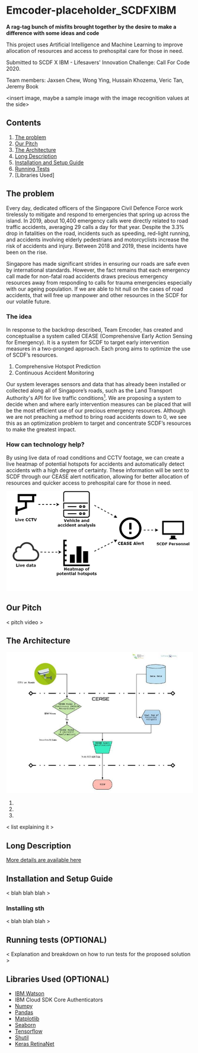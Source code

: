# Emcoder-placeholder_SCDFXIBM
**A rag-tag bunch of misfits brought together by the desire to make a difference with some ideas and code**

This project uses Artificial Intelligence and Machine Learning to improve allocation of resources and access to prehospital care for those in need.

Submitted to SCDF X IBM - Lifesavers' Innovation Challenge: Call For Code 2020.

Team members: Jaxsen Chew, Wong Ying, Hussain Khozema, Veric Tan, Jeremy Book

<insert image, maybe a sample image with the image recognition values at the side>

## Contents

1. [The problem](#the-problem)
1. [Our Pitch](#our-pitch)
1. [The Architecture](#the-architecture)
1. [Long Description](#long-description)
1. [Installation and Setup Guide](#installation-and-setup-guide)
1. [Running Tests](#running-tests)
1. [Libraries Used]

## The problem

Every day, dedicated officers of the Singapore Civil Defence Force work tirelessly to mitigate and respond to emergencies that spring up across the island. In 2019, about 10,400 emergency calls were directly related to road traffic accidents, averaging 29 calls a day for that year. Despite the 3.3% drop in fatalities on the road, incidents such as speeding, red-light running, and accidents involving elderly pedestrians and motorcyclists increase the risk of accidents and injury. Between 2018 and 2019, these incidents have been on the rise. 

Singapore has made significant strides in ensuring our roads are safe even by international standards. However, the fact remains that each emergency call made for non-fatal road accidents draws precious emergency resources away from responding to calls for trauma emergencies especially with our ageing population. If we are able to hit null on the cases of road accidents, that will free up manpower and other resources in the SCDF for our volatile future.


### The idea

In response to the backdrop described, Team Emcoder, has created and conceptualise a system called CEASE (Comprehensive Early Action Sensing for Emergency). It is a system for SCDF to target early intervention measures in a two-pronged approach. Each prong aims to optimize the use of SCDF’s resources. 
1. Comprehensive Hotspot Prediction
1. Continuous Accident Monitoring

Our system leverages sensors and data that has already been installed or collected along all of Singapore’s roads, such as the Land Transport Authority's API for live traffic conditions[<sup>1</sup>](https://www.mytransport.sg/content/mytransport/home/dataMall/dynamic-data.html).
We are proposing a system to decide when and where early intervention measures can be placed that will be the most efficient use of our precious emergency resources. Although we are not preaching a method to bring road accidents down to 0, we see this as an optimization problem to target and concentrate SCDF’s resources to make the greatest impact.


### How can technology help?

By using live data of road conditions and CCTV footage, we can create a live heatmap of potential hotspots for accidents and automatically detect accidents with a high degree of certainty. These information will be sent to SCDF through our CEASE alert notification, allowing for better allocation of resources and quicker access to prehospital care for those in need.

<p align = "center">
    <img src="readme_src/intro.png" alt="Simpler version of architecture" height="=600" width="600">
</p>

## Our Pitch

< pitch video >
  
## The Architecture

<p align = "center">
    <img src="readme_src/architecture.jpg" alt="Our architecture">
</p>

1.
2.
3. 

< list explaining it >
  
## Long Description

[More details are available here](DESCRIPTION.md)

## Installation and Setup Guide

< blah blah blah >
  
### Installing sth

< blah blah blah >
  
## Running tests (OPTIONAL)
< Explanation and breakdown on how to run tests for the proposed solution >

## Libraries Used (OPTIONAL)

* [IBM Watson](https://www.ibm.com/sg-en/watson)
* IBM Cloud SDK Core Authenticators
* [Numpy](https://github.com/numpy/numpy)
* [Pandas](https://github.com/pandas-dev/pandas)
* [Matplotlib](https://github.com/matplotlib/matplotlib)
* [Seaborn](https://github.com/seaborn/seaborn)
* [Tensorflow](https://github.com/tensorflow/tensorflow)
* [Shutil](https://github.com/python/cpython/blob/master/Lib/shutil.py)
* [Keras RetinaNet](https://github.com/fizyr/keras-retinanet/blob/master/README.md)
